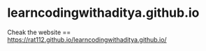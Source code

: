 # learncodingwithaditya.github.io

Cheak the website == https://rat112.github.io/learncodingwithaditya.github.io/
